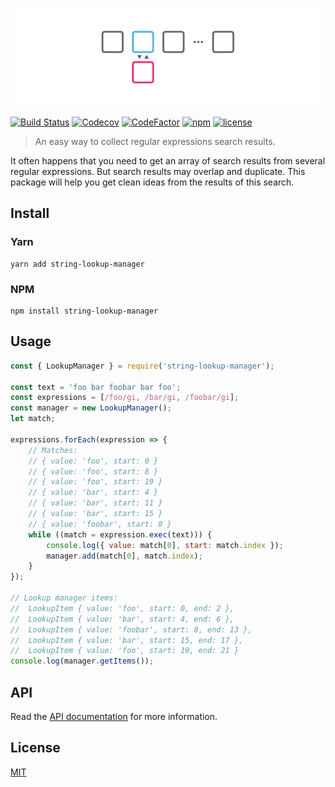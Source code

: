 ![](/media/logo.svg)

[![Build Status](https://travis-ci.com/keindev/string-lookup-manager.svg?branch=master)](https://travis-ci.com/keindev/string-lookup-manager)
[![Codecov](https://codecov.io/gh/keindev/string-lookup-manager/branch/master/graph/badge.svg)](https://codecov.io/gh/keindev/string-lookup-manager)
[![CodeFactor](https://www.codefactor.io/repository/github/keindev/string-lookup-manager/badge)](https://www.codefactor.io/repository/github/keindev/string-lookup-manager)
[![npm](https://img.shields.io/npm/v/string-lookup-manager.svg)](https://www.npmjs.com/package/string-lookup-manager)
[![license](https://img.shields.io/npm/l/string-lookup-manager.svg)](https://www.npmjs.com/package/string-lookup-manager)

> An easy way to collect regular expressions search results.

It often happens that you need to get an array of search results from several regular expressions. But search results may overlap and duplicate. This package will help you get clean ideas from the results of this search.

## Install

### Yarn

```console
yarn add string-lookup-manager
```

### NPM

```console
npm install string-lookup-manager
```

## Usage

```javascript
const { LookupManager } = require('string-lookup-manager');

const text = 'foo bar foobar bar foo';
const expressions = [/foo/gi, /bar/gi, /foobar/gi];
const manager = new LookupManager();
let match;

expressions.forEach(expression => {
    // Matches:
    // { value: 'foo', start: 0 }
    // { value: 'foo', start: 8 }
    // { value: 'foo', start: 19 }
    // { value: 'bar', start: 4 }
    // { value: 'bar', start: 11 }
    // { value: 'bar', start: 15 }
    // { value: 'foobar', start: 8 }
    while ((match = expression.exec(text))) {
        console.log({ value: match[0], start: match.index });
        manager.add(match[0], match.index);
    }
});

// Lookup manager items:
//  LookupItem { value: 'foo', start: 0, end: 2 },
//  LookupItem { value: 'bar', start: 4, end: 6 },
//  LookupItem { value: 'foobar', start: 8, end: 13 },
//  LookupItem { value: 'bar', start: 15, end: 17 },
//  LookupItem { value: 'foo', start: 19, end: 21 }
console.log(manager.getItems());
```

## API

Read the [API documentation](docs/api/README.md) for more information.

## License

[MIT](LICENSE)
